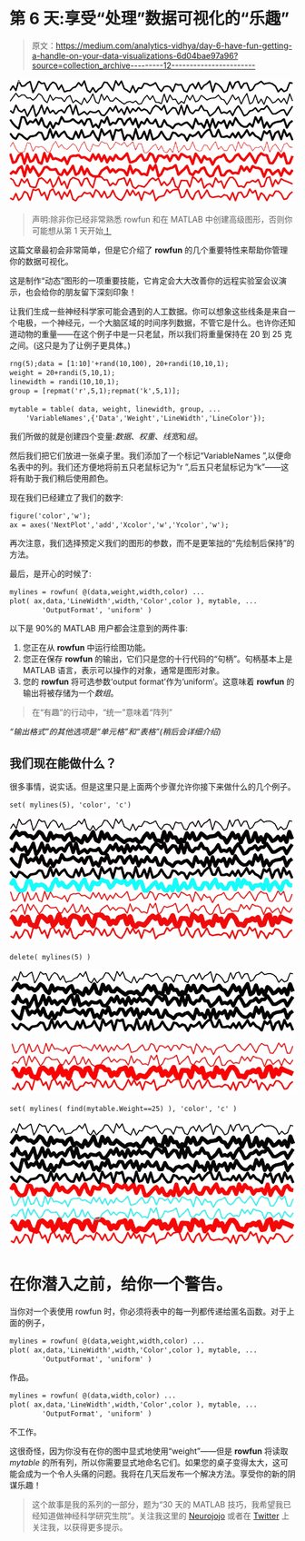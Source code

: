 # 第 6 天:享受“处理”数据可视化的“乐趣”

> 原文：<https://medium.com/analytics-vidhya/day-6-have-fun-getting-a-handle-on-your-data-visualizations-6d04bae97a96?source=collection_archive---------12----------------------->

![](img/203a15ec5330981781764450c9f618f0.png)

> 声明:除非你已经非常熟悉 rowfun 和在 MATLAB 中创建高级图形，否则你可能想从第 1 天开始[！](/@neuraljojo/day-1-making-matlab-fun-ad850eaffbde)

这篇文章最初会非常简单，但是它介绍了 **rowfun** 的几个重要特性来帮助你管理你的数据可视化。

这是制作“动态”图形的一项重要技能，它肯定会大大改善你的远程实验室会议演示，也会给你的朋友留下深刻印象！

让我们生成一些神经科学家可能会遇到的人工数据。你可以想象这些线条是来自一个电极，一个神经元，一个大脑区域的时间序列数据，不管它是什么。也许你还知道动物的重量——在这个例子中是一只老鼠，所以我们将重量保持在 20 到 25 克之间。(这只是为了让例子更具体。)

```
rng(5);data = [1:10]'+rand(10,100), 20+randi(10,10,1); 
weight = 20+randi(5,10,1);
linewidth = randi(10,10,1);
group = [repmat('r',5,1);repmat('k',5,1)];

mytable = table( data, weight, linewidth, group, ...
    'VariableNames',{'Data','Weight','LineWidth','LineColor'});
```

我们所做的就是创建四个变量:*数据*、*权重*、*线宽*和*组*。

然后我们把它们放进一张桌子里。我们添加了一个标记“VariableNames ”,以便命名表中的列。我们还方便地将前五只老鼠标记为“r ”,后五只老鼠标记为“k”——这将有助于我们稍后使用颜色。

现在我们已经建立了我们的数字:

```
figure('color','w');
ax = axes('NextPlot','add','Xcolor','w','Ycolor','w');
```

再次注意，我们选择预定义我们的图形的参数，而不是更笨拙的“先绘制后保持”的方法。

最后，是开心的时候了:

```
mylines = rowfun( @(data,weight,width,color) ...
plot( ax,data,'LineWidth',width,'Color',color ), mytable, ...
        'OutputFormat', 'uniform' )
```

以下是 90%的 MATLAB 用户都会注意到的两件事:

1.  您正在从 **rowfun** 中运行绘图功能。
2.  您正在保存 **rowfun** 的输出，它们只是您的十行代码的“句柄”。句柄基本上是 MATLAB 语言，表示可以操作的对象，通常是图形对象。
3.  您的 **rowfun** 将可选参数‘output format’作为‘uniform’。这意味着 **rowfun** 的输出将被存储为一个*数组*。

> 在“有趣”的行动中，“统一”意味着“阵列”

*“输出格式”的其他选项是“单元格”和“表格”(稍后会详细介绍)*

## 我们现在能做什么？

很多事情，说实话。但是这里只是上面两个步骤允许你接下来做什么的几个例子。

```
set( mylines(5), 'color', 'c')
```

![](img/c8d67a282ae1bab4ce8cd01ebe6ae135.png)

```
delete( mylines(5) )
```

![](img/a8671e34b0ffd09429a29161edb55b8e.png)

```
set( mylines( find(mytable.Weight==25) ), 'color', 'c' )
```

![](img/f727f141e715747356e44585852e3a9b.png)

# 在你潜入之前，给你一个警告。

当你对一个表使用 rowfun 时，你必须将表中的每一列都传递给匿名函数。对于上面的例子，

```
mylines = rowfun( @(data,weight,width,color) ...
plot( ax,data,'LineWidth',width,'Color',color ), mytable, ...
        'OutputFormat', 'uniform' )
```

作品。

```
mylines = rowfun( @(data,width,color) ...
plot( ax,data,'LineWidth',width,'Color',color ), mytable, ...
        'OutputFormat', 'uniform' )
```

不工作。

这很奇怪，因为你没有在你的图中显式地使用“weight”——但是 **rowfun** 将读取 *mytable* 的所有列，所以你需要显式地命名它们。如果您的桌子变得太大，这可能会成为一个令人头痛的问题。我将在几天后发布一个解决方法。享受你的新的阴谋乐趣！

> 这个故事是我的系列的一部分，题为“30 天的 MATLAB 技巧，我希望我已经知道做神经科学研究生院”。关注我这里的 [Neurojojo](https://medium.com/u/71417ba6ebf5?source=post_page-----6d04bae97a96--------------------------------) 或者在 [Twitter](https://twitter.com/neurojojo) 上关注我，以获得更多提示。